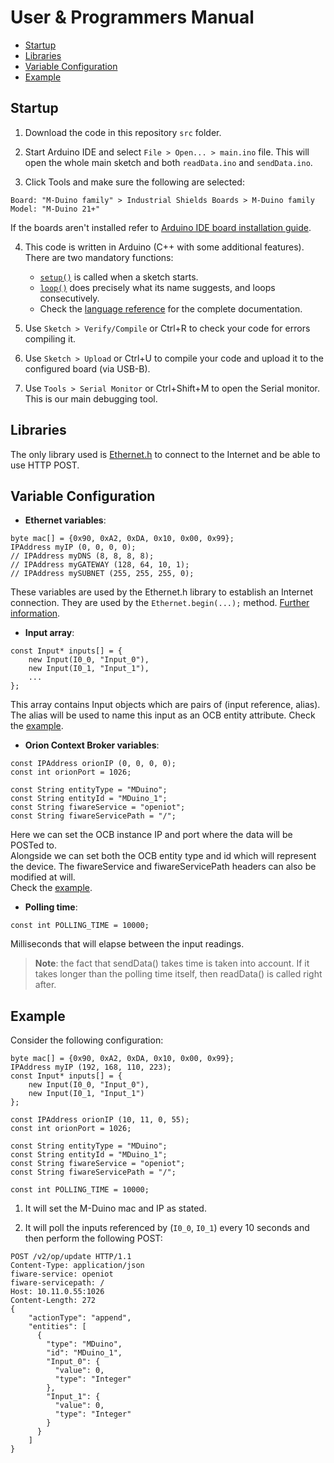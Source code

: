 # User & Programmers Manual

-   [Startup](#startup)
-   [Libraries](#libraries)
-   [Variable Configuration](#variable-configuration)
-   [Example](#example)

## Startup

1. Download the code in this repository `src` folder.

2. Start Arduino IDE and select `File > Open... > main.ino` file. This will open the whole main sketch and both `readData.ino` and `sendData.ino`.

3. Click Tools and make sure the following are selected:
```
Board: "M-Duino family" > Industrial Shields Boards > M-Duino family
Model: "M-Duino 21+"
```
If the boards aren't installed refer to [Arduino IDE board installation guide](https://www.industrialshields.com/first-steps-with-the-industrial-arduino-based-plc-s-and-the-panel-pc-s-raspberry-pi-based#boards).

4. This code is written in Arduino (C++ with some additional features). There are two mandatory functions:
    - [`setup()`](https://www.arduino.cc/reference/en/language/structure/sketch/setup/) is called when a sketch starts.
    - [`loop()`](https://www.arduino.cc/reference/en/language/structure/sketch/loop/) does precisely what its name suggests, and loops consecutively.
    - Check the [language reference](https://www.arduino.cc/reference/en/) for the complete documentation.

5. Use `Sketch > Verify/Compile` or Ctrl+R to check your code for errors compiling it.

6. Use `Sketch > Upload` or Ctrl+U to compile your code and upload it to the configured board (via USB-B).

6. Use `Tools > Serial Monitor` or Ctrl+Shift+M to open the Serial monitor. This is our main debugging tool.

## Libraries

The only library used is [Ethernet.h](https://www.arduino.cc/en/Reference/Ethernet) to connect to the Internet and be able to use HTTP POST.

## Variable Configuration

- **Ethernet variables**:
```
byte mac[] = {0x90, 0xA2, 0xDA, 0x10, 0x00, 0x99};
IPAddress myIP (0, 0, 0, 0);
// IPAddress myDNS (8, 8, 8, 8);
// IPAddress myGATEWAY (128, 64, 10, 1);
// IPAddress mySUBNET (255, 255, 255, 0);
```
These variables are used by the Ethernet.h library to establish an Internet connection. They are used by the `Ethernet.begin(...);` method. [Further information](https://www.arduino.cc/en/Reference/EthernetBegin).

- **Input array**:
```
const Input* inputs[] = {
    new Input(I0_0, "Input_0"),
    new Input(I0_1, "Input_1"),
    ...
};
```
This array contains Input objects which are pairs of (input reference, alias).  
The alias will be used to name this input as an OCB entity attribute. Check the [example](#example).

- **Orion Context Broker variables**:
```
const IPAddress orionIP (0, 0, 0, 0);
const int orionPort = 1026;  
```
```
const String entityType = "MDuino";
const String entityId = "MDuino_1";
const String fiwareService = "openiot";
const String fiwareServicePath = "/";
```
Here we can set the OCB instance IP and port where the data will be POSTed to.  
Alongside we can set both the OCB entity type and id which will represent the device. The fiwareService and fiwareServicePath headers can also be modified at will.  
Check the [example](#example).

- **Polling time**:
```
const int POLLING_TIME = 10000;
```
Milliseconds that will elapse between the input readings.
> **Note**: the fact that sendData() takes time is taken into account. If it takes longer than the polling time itself, then readData() is called right after.

## Example

Consider the following configuration:
```
byte mac[] = {0x90, 0xA2, 0xDA, 0x10, 0x00, 0x99};
IPAddress myIP (192, 168, 110, 223);
const Input* inputs[] = {
    new Input(I0_0, "Input_0"),
    new Input(I0_1, "Input_1")
};

const IPAddress orionIP (10, 11, 0, 55);
const int orionPort = 1026;

const String entityType = "MDuino";
const String entityId = "MDuino_1";
const String fiwareService = "openiot";
const String fiwareServicePath = "/";

const int POLLING_TIME = 10000;
```
1. It will set the M-Duino mac and IP as stated.

2. It will poll the inputs referenced by (`I0_0`, `I0_1`) every 10 seconds and then perform the following POST:
```
POST /v2/op/update HTTP/1.1
Content-Type: application/json
fiware-service: openiot
fiware-servicepath: /
Host: 10.11.0.55:1026
Content-Length: 272
{
    "actionType": "append",
    "entities": [
      {
        "type": "MDuino",
        "id": "MDuino_1",
        "Input_0": {
          "value": 0,
          "type": "Integer"
        },
        "Input_1": {
          "value": 0,
          "type": "Integer"
        }
      }
    ]
}
```
